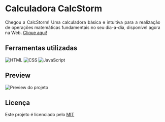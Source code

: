 # Calculadora CalcStorm

<p align="justify">
  Chegou a CalcStorm! Uma calculadora básica e intuitiva para a realização de operações matemáticas fundamentais no seu dia-a-dia, disponível agora na Web. <a href="https://matheusmstorm.github.io/CalcStorm/">Clique aqui!</a>
</p>

## Ferramentas utilizadas

![HTML](https://img.shields.io/badge/-HTML-blue?style=for-the-badge&logo=html5&logoColor=yellow)
![CSS](https://img.shields.io/badge/-CSS-blue?style=for-the-badge&logo=css3&logoColor=yellow)
![JavaScript](https://img.shields.io/badge/-JavaScript-blue?style=for-the-badge&logo=javascript&logoColor=yellow)

## Preview

<img href="img/print-calcstorm.PNG" alt="Preview do projeto">

## Licença
<p align="justify">
  Este projeto é licenciado pelo <a href="LICENSE">MIT</a>
</p>
